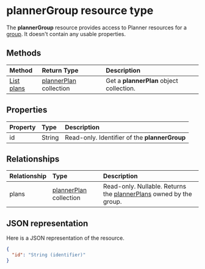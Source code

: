 # plannerGroup resource type

The **plannerGroup** resource provides access to Planner resources for a [group](group.md). It doesn't contain any usable properties.

## Methods

| Method		   | Return Type	|Description|
|:---------------|:--------|:----------|
|[List plans](../api/plannergroup_list_plans.md) |[plannerPlan](plannerplan.md) collection| Get a **plannerPlan** object collection.|

## Properties
| Property	   | Type	|Description|
|:---------------|:--------|:----------|
|id|String| Read-only. Identifier of the **plannerGroup**|

## Relationships
| Relationship | Type	|Description|
|:---------------|:--------|:----------|
|plans|[plannerPlan](plannerplan.md) collection| Read-only. Nullable. Returns the [plannerPlans](plannerplan.md) owned by the group.|

## JSON representation
Here is a JSON representation of the resource.

<!-- {
  "blockType": "resource",
  "baseType": "microsoft.graph.entity",
  "optionalProperties": [

  ],
  "@odata.type": "microsoft.graph.plannerGroup"
}-->

```json
{
  "id": "String (identifier)"
}

```

<!-- uuid: 8fcb5dbc-d5aa-4681-8e31-b001d5168d79
2015-10-25 14:57:30 UTC -->
<!-- {
  "type": "#page.annotation",
  "description": "plannerGroup resource",
  "keywords": "",
  "section": "documentation",
  "tocPath": ""
}-->